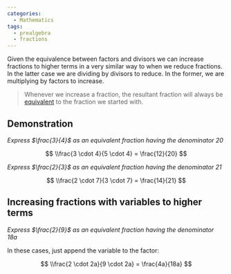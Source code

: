 ```yaml
---
categories:
  - Mathematics
tags:
  - prealgebra
  - fractions
---
```


Given the equivalence between factors and divisors we can increase fractions to higher terms in a very similar way to when we reduce fractions. In the latter case we are dividing by divisors to reduce. In the former, we are multiplying by factors to increase.

> Whenever we increase a fraction, the resultant fraction will always be [equivalent](Equivalent%20fractions.md) to the fraction we started with.

## Demonstration

_Express $\frac{3}{4}$ as an equivalent fraction having the denominator 20_

$$
\\frac{3 \cdot 4}{5 \cdot 4} = \frac{12}{20}
$$

_Express $\frac{2}{3}$ as an equivalent fraction having the denominator 21_

$$
\\frac{2 \cdot 7}{3 \cdot 7} = \frac{14}{21}
$$

## Increasing fractions with variables to higher terms

_Express $\frac{2}{9}$ as an equivalent fraction having the denominator 18a_

In these cases, just append the variable to the factor:

$$
\\frac{2 \cdot 2a}{9 \cdot 2a} = \frac{4a}{18a}
$$
